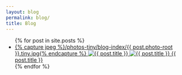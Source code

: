 ```yaml
---
layout: blog
permalink: blog/
title: Blog
---
```

<ul class="posts">
{% for post in site.posts %}
    <li>
        <a href="{{ post.url | prepend: site.baseurl }}">
            <picture>
                <source data-srcset="/photos/blog-index/{{ post.photo-root }}.mobile.jpg, /photos/blog-index/{{ post.photo-root }}.mobile.2x.jpg 2x" type="image/jpeg">
                <source data-srcset="/photos/blog-index/{{ post.photo-root }}.mobile.webp, /photos/blog-index/{{ post.photo-root }}.mobile.2x.webp 2x" type="image/webp">
                {% capture jpeg %}/photos-tiny/blog-index/{{ post.photo-root }}.tiny.jpg{% endcapture %}
                <img src="{% base64 jpeg %}" data-srcset="/photos/blog-index/{{ post.photo-root }}.mobile.jpg, /photos/blog-index/{{ post.photo-root }}.mobile.2x.jpg 2x" alt="{{ post.title }}" class="lazyload" />
                <noscript><img src="/photos/blog-index/{{ post.photo-root }}.mobile.jpg" alt="{{ post.title }}" /></noscript>
            </picture>
        </a>
        <a href="">{{ post.title }}</a>
    </li>
{% endfor %}
</ul>
